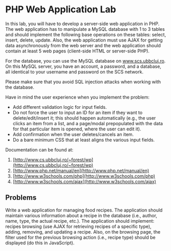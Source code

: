 # PHP Web Application Lab

In this lab, you will have to develop a server-side web application in PHP. The web application has to manipulate a MySQL database with 1 to 3 tables and should implement the following base operations on these tables: select, insert, delete, update. Also, the web application must use AJAX for getting data asynchronously from the web server and the web application should contain at least 5 web pages (client-side HTML or server-side PHP).

For the database, you can use the MySQL database on www.scs.ubbcluj.ro. On this MySQL server, you have an account, a password, and a database, all identical to your username and password on the SCS network.

Please make sure that you avoid SQL injection attacks when working with the database.

Have in mind the user experience when you implement the problem:
- Add different validation logic for input fields.
- Do not force the user to input an ID for an item if they want to delete/edit/insert it; this should happen automatically (e.g., the user clicks an item from a list, and a page/modal prepopulated with the data for that particular item is opened, where the user can edit it).
- Add confirmation when the user deletes/cancels an item.
- Do a bare minimum CSS that at least aligns the various input fields.

Documentation can be found at:
1. [http://www.cs.ubbcluj.ro/~forest/wp](http://www.cs.ubbcluj.ro/~forest/wp)
2. [http://www.php.net/manual/en](http://www.php.net/manual/en)
3. [http://www.w3schools.com/php](http://www.w3schools.com/php)
4. [http://www.w3schools.com/ajax](http://www.w3schools.com/ajax)

## Problems

Write a web application for managing food recipes. The application should maintain various information about a recipe in the database (i.e., author, name, type, the actual recipe, etc.). The application should implement: recipes browsing (use AJAX for retrieving recipes of a specific type), adding, removing, and updating a recipe. Also, on the browsing page, the filter used for the previous browsing action (i.e., recipe type) should be displayed (do this in JavaScript).

